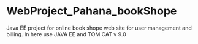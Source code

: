 # WebProject_Pahana_bookShope
Java EE project for online book shope web site for user management and billing.
In here use JAVA EE and TOM CAT v 9.0


